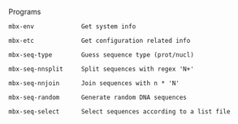 
Programs

    mbx-env             Get system info
    
    mbx-etc             Get configuration related info
    
    mbx-seq-type        Guess sequence type (prot/nucl)
    
    mbx-seq-nnsplit     Split sequences with regex 'N+'
    
    mbx-seq-nnjoin      Join sequences with n * 'N'
    
    mbx-seq-random      Generate random DNA sequences
    
    mbx-seq-select      Select sequences according to a list file